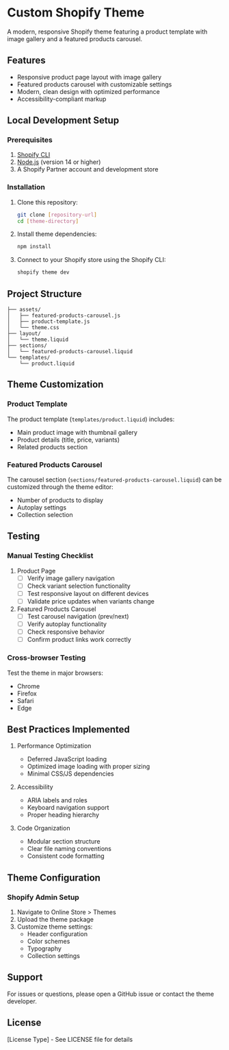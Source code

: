# Custom Shopify Theme

A modern, responsive Shopify theme featuring a product template with image gallery and a featured products carousel.

## Features

- Responsive product page layout with image gallery
- Featured products carousel with customizable settings
- Modern, clean design with optimized performance
- Accessibility-compliant markup

## Local Development Setup

### Prerequisites

1. [Shopify CLI](https://shopify.dev/themes/tools/cli/installation)
2. [Node.js](https://nodejs.org/) (version 14 or higher)
3. A Shopify Partner account and development store

### Installation

1. Clone this repository:
   ```bash
   git clone [repository-url]
   cd [theme-directory]
   ```

2. Install theme dependencies:
   ```bash
   npm install
   ```

3. Connect to your Shopify store using the Shopify CLI:
   ```bash
   shopify theme dev
   ```

## Project Structure

```
├── assets/
│   ├── featured-products-carousel.js
│   ├── product-template.js
│   └── theme.css
├── layout/
│   └── theme.liquid
├── sections/
│   └── featured-products-carousel.liquid
└── templates/
    └── product.liquid
```

## Theme Customization

### Product Template

The product template (`templates/product.liquid`) includes:
- Main product image with thumbnail gallery
- Product details (title, price, variants)
- Related products section

### Featured Products Carousel

The carousel section (`sections/featured-products-carousel.liquid`) can be customized through the theme editor:
- Number of products to display
- Autoplay settings
- Collection selection

## Testing

### Manual Testing Checklist

1. Product Page
   - [ ] Verify image gallery navigation
   - [ ] Check variant selection functionality
   - [ ] Test responsive layout on different devices
   - [ ] Validate price updates when variants change

2. Featured Products Carousel
   - [ ] Test carousel navigation (prev/next)
   - [ ] Verify autoplay functionality
   - [ ] Check responsive behavior
   - [ ] Confirm product links work correctly

### Cross-browser Testing

Test the theme in major browsers:
- Chrome
- Firefox
- Safari
- Edge

## Best Practices Implemented

1. Performance Optimization
   - Deferred JavaScript loading
   - Optimized image loading with proper sizing
   - Minimal CSS/JS dependencies

2. Accessibility
   - ARIA labels and roles
   - Keyboard navigation support
   - Proper heading hierarchy

3. Code Organization
   - Modular section structure
   - Clear file naming conventions
   - Consistent code formatting

## Theme Configuration

### Shopify Admin Setup

1. Navigate to Online Store > Themes
2. Upload the theme package
3. Customize theme settings:
   - Header configuration
   - Color schemes
   - Typography
   - Collection settings

## Support

For issues or questions, please open a GitHub issue or contact the theme developer.

## License

[License Type] - See LICENSE file for details